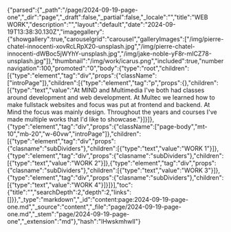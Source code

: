 {"parsed":{"_path":"/page/2024-09-19-page-one","_dir":"page","_draft":false,"_partial":false,"_locale":"","title":"WEB WORK","description":"","layout":"default","date":"2024-09-19T13:38:30.130Z","imagegallery":{"showgallery":true,"carouselgrid":"carousel","galleryImages":["/img/pierre-chatel-innocenti-xovRcLRpX20-unsplash.jpg","/img/pierre-chatel-innocenti-dWBoc5jWYhY-unsplash.jpg","/img/jake-noble-yF8r-mICZ78-unsplash.jpg"]},"thumbnail":"/img/work/icarus.png","included":true,"numbernavigation":100,"promoted":"0","body":{"type":"root","children":[{"type":"element","tag":"div","props":{"className":["introPage"]},"children":[{"type":"element","tag":"p","props":{},"children":[{"type":"text","value":"At MIND and Multimedia I've both had classes around development and web development. At Multec we learned how to make fullstack websites and focus was put at frontend and backend. At Mind the focus was mainly design. Throughout the years and courses I've made multiple works that I'd like to showcase."}]}]},{"type":"element","tag":"div","props":{"className":["page-body","mt-10","mb-20","w-60vw","introPage"]},"children":[{"type":"element","tag":"div","props":{"clasname":"subDividers"},"children":[{"type":"text","value":"WORK 1"}]},{"type":"element","tag":"div","props":{"clasname":"subDividers"},"children":[{"type":"text","value":"WORK 2"}]},{"type":"element","tag":"div","props":{"clasname":"subDividers"},"children":[{"type":"text","value":"WORK 3"}]},{"type":"element","tag":"div","props":{"clasname":"subDividers"},"children":[{"type":"text","value":"WORK 4"}]}]}],"toc":{"title":"","searchDepth":2,"depth":2,"links":[]}},"_type":"markdown","_id":"content:page:2024-09-19-page-one.md","_source":"content","_file":"page/2024-09-19-page-one.md","_stem":"page/2024-09-19-page-one","_extension":"md"},"hash":"lHwskmhwlI"}